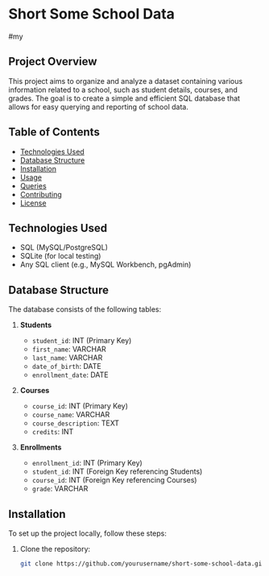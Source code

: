 # Short Some School Data

#my
## Project Overview

This project aims to organize and analyze a dataset containing various information related to a school, such as student details, courses, and grades. The goal is to create a simple and efficient SQL database that allows for easy querying and reporting of school data.

## Table of Contents

- [Technologies Used](#technologies-used)
- [Database Structure](#database-structure)
- [Installation](#installation)
- [Usage](#usage)
- [Queries](#queries)
- [Contributing](#contributing)
- [License](#license)

## Technologies Used

- SQL (MySQL/PostgreSQL)
- SQLite (for local testing)
- Any SQL client (e.g., MySQL Workbench, pgAdmin)

## Database Structure

The database consists of the following tables:

1. **Students**
   - `student_id`: INT (Primary Key)
   - `first_name`: VARCHAR
   - `last_name`: VARCHAR
   - `date_of_birth`: DATE
   - `enrollment_date`: DATE

2. **Courses**
   - `course_id`: INT (Primary Key)
   - `course_name`: VARCHAR
   - `course_description`: TEXT
   - `credits`: INT

3. **Enrollments**
   - `enrollment_id`: INT (Primary Key)
   - `student_id`: INT (Foreign Key referencing Students)
   - `course_id`: INT (Foreign Key referencing Courses)
   - `grade`: VARCHAR

## Installation

To set up the project locally, follow these steps:

1. Clone the repository:
   ```bash
   git clone https://github.com/yourusername/short-some-school-data.git
